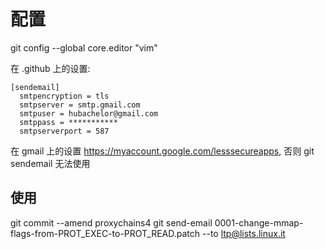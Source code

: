 # 配置
git config --global core.editor "vim"

在 .github 上的设置:
```
[sendemail]
  smtpencryption = tls
  smtpserver = smtp.gmail.com
  smtpuser = hubachelor@gmail.com
  smtppass = ***********
  smtpserverport = 587
```

在 gmail 上的设置 https://myaccount.google.com/lesssecureapps, 否则 git sendemail 无法使用

## 使用
git commit --amend
proxychains4  git send-email 0001-change-mmap-flags-from-PROT_EXEC-to-PROT_READ.patch --to   ltp@lists.linux.it

[^1]: http://houjingyi233.com/2019/07/15/%E7%BB%99linux%E5%86%85%E6%A0%B8%E6%8F%90%E4%BA%A4%E4%BB%A3%E7%A0%81/
[^2]: https://zhuanlan.zhihu.com/p/138315470
